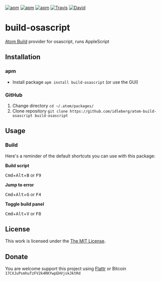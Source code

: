[![apm](https://img.shields.io/apm/l/build-osascript.svg?style=flat-square)](https://atom.io/packages/build-osascript)
[![apm](https://img.shields.io/apm/v/build-osascript.svg?style=flat-square)](https://atom.io/packages/build-osascript)
[![apm](https://img.shields.io/apm/dm/build-osascript.svg?style=flat-square)](https://atom.io/packages/build-osascript)
[![Travis](https://img.shields.io/travis/idleberg/atom-build-osascript.svg?style=flat-square)](https://travis-ci.org/idleberg/atom-build-osascript)
[![David](https://img.shields.io/david/dev/idleberg/atom-build-osascript.svg?style=flat-square)](https://david-dm.org/idleberg/atom-build-osascript#info=devDependencies)

# build-osascript

[Atom Build](https://atombuild.github.io/) provider for osascript, runs AppleScript

## Installation

### apm

* Install package `apm install build-osascript` (or use the GUI)

### GitHub

1. Change directory `cd ~/.atom/packages/`
2. Clone repository `git clone https://github.com/idleberg/atom-build-osascript build-osascript`

## Usage

### Build

Here's a reminder of the default shortcuts you can use with this package:

**Build script**

<kbd>Cmd</kbd>+<kbd>Alt</kbd>+<kbd>B</kbd> or <kbd>F9</kbd>

**Jump to error**

<kbd>Cmd</kbd>+<kbd>Alt</kbd>+<kbd>G</kbd> or <kbd>F4</kbd>

**Toggle build panel**

<kbd>Cmd</kbd>+<kbd>Alt</kbd>+<kbd>V</kbd> or <kbd>F8</kbd>

## License

This work is licensed under the [The MIT License](LICENSE.md).

## Donate

You are welcome support this project using [Flattr](https://flattr.com/submit/auto?user_id=idleberg&url=https://github.com/idleberg/atom-build-osascript) or Bitcoin `17CXJuPsmhuTzFV2k4RKYwpEHVjskJktRd`
